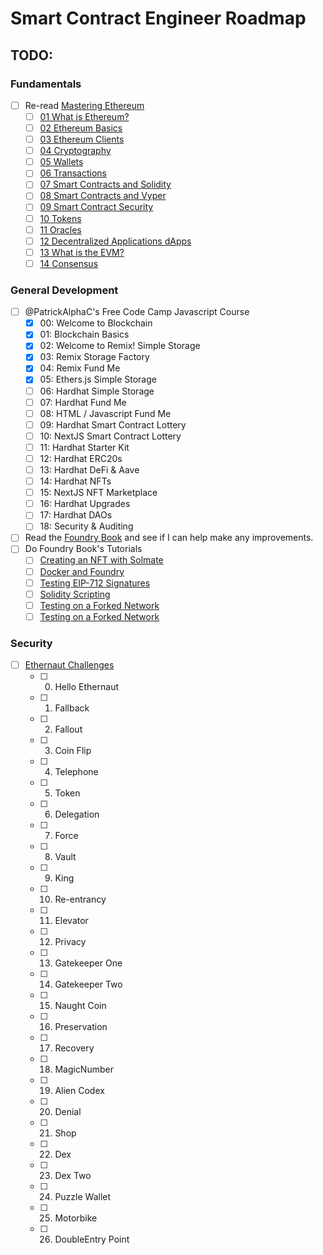 # Smart Contract Engineer Roadmap

## TODO: 

### Fundamentals
- [ ] Re-read [Mastering Ethereum](https://github.com/ethereumbook/ethereumbook)
    - [ ] [01 What is Ethereum?](https://github.com/ethereumbook/ethereumbook/blob/develop/01what-is.asciidoc)
    - [ ] [02 Ethereum Basics](https://github.com/ethereumbook/ethereumbook/blob/develop/02intro.asciidoc)
    - [ ] [03 Ethereum Clients](https://github.com/ethereumbook/ethereumbook/blob/develop/03clients.asciidoc)
    - [ ] [04 Cryptography](https://github.com/ethereumbook/ethereumbook/blob/develop/04keys-addresses.asciidoc)
    - [ ] [05 Wallets](https://github.com/ethereumbook/ethereumbook/blob/develop/05wallets.asciidoc)
    - [ ] [06 Transactions](https://github.com/ethereumbook/ethereumbook/blob/develop/06transactions.asciidoc)
    - [ ] [07 Smart Contracts and Solidity](https://github.com/ethereumbook/ethereumbook/blob/develop/07smart-contracts-solidity.asciidoc)
    - [ ] [08 Smart Contracts and Vyper](https://github.com/ethereumbook/ethereumbook/blob/develop/08smart-contracts-vyper.asciidoc)
    - [ ] [09 Smart Contract Security](https://github.com/ethereumbook/ethereumbook/blob/develop/09smart-contracts-security.asciidoc)
    - [ ] [10 Tokens](https://github.com/ethereumbook/ethereumbook/blob/develop/10tokens.asciidoc)
    - [ ] [11 Oracles](https://github.com/ethereumbook/ethereumbook/blob/develop/11oracles.asciidoc)
    - [ ] [12 Decentralized Applications dApps](https://github.com/ethereumbook/ethereumbook/blob/develop/12dapps.asciidoc)
    - [ ] [13 What is the EVM?](https://github.com/ethereumbook/ethereumbook/blob/develop/13evm.asciidoc)
    - [ ] [14 Consensus](https://github.com/ethereumbook/ethereumbook/blob/develop/14consensus.asciidoc)

### General Development

- [ ] @PatrickAlphaC's Free Code Camp Javascript Course
    - [X] 00: Welcome to Blockchain
    - [X] 01: Blockchain Basics
    - [X] 02: Welcome to Remix! Simple Storage
    - [X] 03: Remix Storage Factory
    - [X] 04: Remix Fund Me
    - [X] 05: Ethers.js Simple Storage
    - [ ] 06: Hardhat Simple Storage
    - [ ] 07: Hardhat Fund Me
    - [ ] 08: HTML / Javascript Fund Me
    - [ ] 09: Hardhat Smart Contract Lottery
    - [ ] 10: NextJS Smart Contract Lottery
    - [ ] 11: Hardhat Starter Kit
    - [ ] 12: Hardhat ERC20s
    - [ ] 13: Hardhat DeFi & Aave
    - [ ] 14: Hardhat NFTs
    - [ ] 15: NextJS NFT Marketplace
    - [ ] 16: Hardhat Upgrades
    - [ ] 17: Hardhat DAOs
    - [ ] 18: Security & Auditing
- [ ] Read the [Foundry Book](https://book.getfoundry.sh/) and see if I can help make any improvements.
- [ ] Do Foundry Book's Tutorials
    - [ ] [Creating an NFT with Solmate](https://book.getfoundry.sh/tutorials/solmate-nft.html)
    - [ ] [Docker and Foundry](https://book.getfoundry.sh/tutorials/solmate-nft.html)
    - [ ] [Testing EIP-712 Signatures](https://book.getfoundry.sh/tutorials/testing-eip712.html)
    - [ ] [Solidity Scripting](https://book.getfoundry.sh/tutorials/solidity-scripting.html)
    - [ ] [Testing on a Forked Network](https://book.getfoundry.sh/tutorials/solidity-scripting.html)
    - [ ] [Testing on a Forked Network](https://book.getfoundry.sh/tutorials/testing-on-a-forked-network.html)

### Security

- [ ] [Ethernaut Challenges](https://ethernaut.openzeppelin.com/)
    - [ ] 0. Hello Ethernaut
    - [ ] 1. Fallback
    - [ ] 2. Fallout
    - [ ] 3. Coin Flip
    - [ ] 4. Telephone
    - [ ] 5. Token
    - [ ] 6. Delegation
    - [ ] 7. Force
    - [ ] 8. Vault
    - [ ] 9. King
    - [ ] 10. Re-entrancy
    - [ ] 11. Elevator
    - [ ] 12. Privacy
    - [ ] 13. Gatekeeper One
    - [ ] 14. Gatekeeper Two
    - [ ] 15. Naught Coin
    - [ ] 16. Preservation
    - [ ] 17. Recovery
    - [ ] 18. MagicNumber
    - [ ] 19. Alien Codex
    - [ ] 20. Denial
    - [ ] 21. Shop
    - [ ] 22. Dex
    - [ ] 23. Dex Two
    - [ ] 24. Puzzle Wallet
    - [ ] 25. Motorbike
    - [ ] 26. DoubleEntry Point

## 
